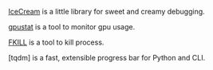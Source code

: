 [IceCream](https://github.com/gruns/icecream) is a little library for sweet and creamy debugging.

[gpustat](https://github.com/wookayin/gpustat) is a tool to monitor gpu usage.

[FKILL](https://github.com/sindresorhus/fkill-cli) is a tool to kill process.

[tqdm] is a fast, extensible progress bar for Python and CLI.
